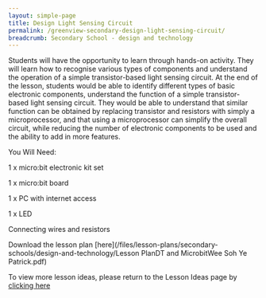 ```yaml
---
layout: simple-page
title: Design Light Sensing Circuit
permalink: /greenview-secondary-design-light-sensing-circuit/
breadcrumb: Secondary School - design and technology
---
```


Students will have the opportunity to learn through hands-on activity. They will learn how to recognise various types of components and understand the operation of a simple transistor-based light sensing circuit. At the end of the lesson, students would be able to identify different types of basic electronic components, understand the function of a simple transistor-based light sensing circuit. They would be able to understand that similar function can be obtained by replacing transistor and resistors with simply a microprocessor, and that using a microprocessor can simplify the overall circuit, while reducing the number of electronic components to be used and the ability to add in more features.

You Will Need:

1 x micro:bit electronic kit set

1 x micro:bit board

1 x PC with internet access

1 x LED

Connecting wires and resistors


Download the lesson plan [here](/files/lesson-plans/secondary-schools/design-and-technology/Lesson PlanDT and MicrobitWee Soh Ye Patrick.pdf)

To view more lesson ideas, please return to the Lesson Ideas page by [clicking here](/in-schools/digital-maker/lesson-ideas-secondary/)

